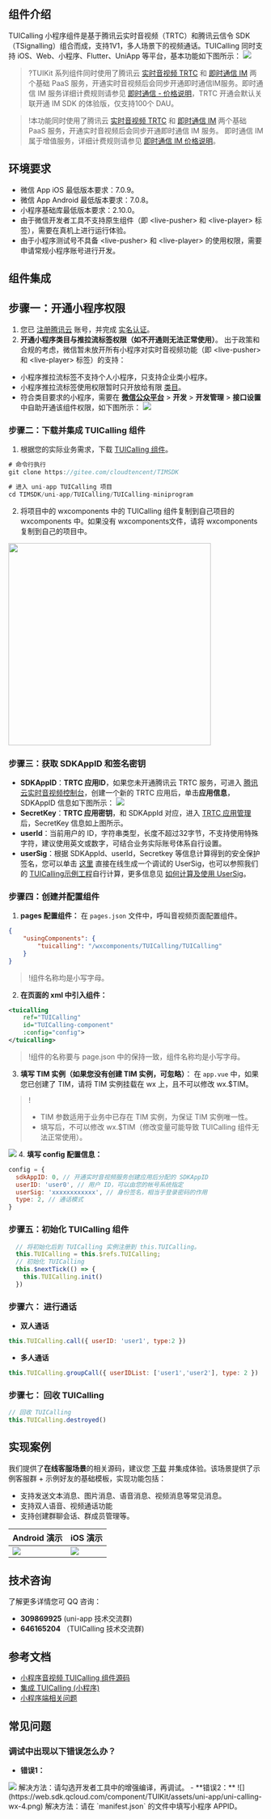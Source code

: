 ## 组件介绍

TUICalling 小程序组件是基于腾讯云实时音视频（TRTC）和腾讯云信令 SDK（TSignalling）组合而成，支持1V1，多人场景下的视频通话。TUICalling 同时支持 iOS、Web、小程序、Flutter、UniApp 等平台，基本功能如下图所示：
![](https://qcloudimg.tencent-cloud.cn/raw/425c82df7e228557567fc491b7bb1084.png)

>?TUIKit 系列组件同时使用了腾讯云 [实时音视频 TRTC](https://cloud.tencent.com/document/product/647/16788) 和 [即时通信 IM](https://cloud.tencent.com/document/product/269/42440) 两个基础 PaaS 服务，开通实时音视频后会同步开通即时通信IM服务。即时通信 IM 服务详细计费规则请参见 [即时通信 - 价格说明](https://cloud.tencent.com/document/product/269/11673)，TRTC 开通会默认关联开通 IM SDK 的体验版，仅支持100个 DAU。

>!本功能同时使用了腾讯云 [实时音视频 TRTC](https://cloud.tencent.com/document/product/647/16788) 和 [即时通信 IM](https://cloud.tencent.com/document/product/269) 两个基础 PaaS 服务，开通实时音视频后会同步开通即时通信 IM 服务。 即时通信 IM 属于增值服务，详细计费规则请参见 [即时通信 IM 价格说明](https://cloud.tencent.com/document/product/269/11673)。

## 环境要求
- 微信 App iOS 最低版本要求：7.0.9。
- 微信 App Android 最低版本要求：7.0.8。
- 小程序基础库最低版本要求：2.10.0。
- 由于微信开发者工具不支持原生组件（即 &lt;live-pusher&gt; 和 &lt;live-player&gt; 标签），需要在真机上进行运行体验。
- 由于小程序测试号不具备 &lt;live-pusher&gt; 和 &lt;live-player&gt; 的使用权限，需要申请常规小程序账号进行开发。

## 组件集成
## 步骤一：开通小程序权限
1. 您已 [注册腾讯云](https://cloud.tencent.com/document/product/378/17985) 账号，并完成 [实名认证](https://cloud.tencent.com/document/product/378/3629)。
2. **开通小程序类目与推拉流标签权限（如不开通则无法正常使用）**。
出于政策和合规的考虑，微信暂未放开所有小程序对实时音视频功能（即 &lt;live-pusher&gt; 和 &lt;live-player&gt; 标签）的支持：
 - 小程序推拉流标签不支持个人小程序，只支持企业类小程序。
 - 小程序推拉流标签使用权限暂时只开放给有限 [类目](https://developers.weixin.qq.com/miniprogram/dev/component/live-pusher.html)。
 - 符合类目要求的小程序，需要在 **[微信公众平台](https://mp.weixin.qq.com)** > **开发** > **开发管理** > **接口设置** 中自助开通该组件权限，如下图所示：
![](https://main.qcloudimg.com/raw/dc6d3c9102bd81443cb27b9810c8e981.png)

### 步骤二：下载并集成 TUICalling 组件

1. 根据您的实际业务需求，下载 [TUICalling 组件](https://github.com/TencentCloud/TIMSDK/tree/master/uni-app/TUICalling/TUICalling-miniprogram)。
```javascript
# 命令行执行
git clone https://gitee.com/cloudtencent/TIMSDK

# 进入 uni-app TUICalling 项目
cd TIMSDK/uni-app/TUICalling/TUICalling-miniprogram
```
2. 将项目中的 wxcomponents 中的 TUICalling 组件复制到自己项目的 wxcomponents 中。如果没有 wxcomponents文件，请将 wxcomponents 复制到自己的项目中。<br>
<img src="https://web.sdk.qcloud.com/component/TUIKit/assets/uni-app/uni-calling-wx-1.png" width = "400"/>

### 步骤三：获取 SDKAppID 和签名密钥

- **SDKAppID**：**TRTC 应用ID**，如果您未开通腾讯云 TRTC 服务，可进入 [腾讯云实时音视频控制台](https://console.cloud.tencent.com/trtc/app)，创建一个新的 TRTC 应用后，单击**应用信息**，SDKAppID 信息如下图所示：
![](https://qcloudimg.tencent-cloud.cn/raw/3d6ebfa2a1e4ae5d3af3ecd564fb1463.png)
- **SecretKey**：**TRTC 应用密钥**，和 SDKAppId 对应，进入 [TRTC 应用管理](https://console.cloud.tencent.com/trtc/app) 后，SecretKey 信息如上图所示。
- **userId**：当前用户的 ID，字符串类型，长度不超过32字节，不支持使用特殊字符，建议使用英文或数字，可结合业务实际账号体系自行设置。
- **userSig**：根据 SDKAppId、userId，Secretkey 等信息计算得到的安全保护签名，您可以单击 [这里](https://console.cloud.tencent.com/trtc/usersigtool) 直接在线生成一个调试的 UserSig，也可以参照我们的 [TUICalling示例工程](https://github.com/TencentCloud/TIMSDK/blob/master/uni-app/TUICalling/TUICalling-miniprogram/debug/GenerateTestUserSig.js)自行计算，更多信息见 [如何计算及使用 UserSig](https://cloud.tencent.com/document/product/647/17275)。

### 步骤四：创建并配置组件

1.  **pages 配置组件：**
在 `pages.json` 文件中，呼叫音视频页面配置组件。
```json
{
	"usingComponents": {
		"tuicalling": "/wxcomponents/TUICalling/TUICalling"
	}
}
```
>!组件名称均是小写字母。
2. **在页面的 xml 中引入组件：**
```xml
<tuicalling
	ref="TUICalling" 
	id="TUICalling-component" 
	:config="config">
</tuicalling>
```
>!组件的名称要与 page.json 中的保持一致，组件名称均是小写字母。
3. **填写 TIM 实例（如果您没有创建 TIM 实例，可忽略）**：
在 `app.vue` 中，如果您已创建了 TIM，请将 TIM 实例挂载在 wx 上，且不可以修改 wx.$TIM。
>!
>- TIM 参数适用于业务中已存在 TIM 实例，为保证 TIM 实例唯一性。
>- 填写后，不可以修改 wx.$TIM（修改变量可能导致 TUICalling 组件无法正常使用）。
>
![](https://web.sdk.qcloud.com/component/TUIKit/assets/uni-app/uni-calling-wx-2.png)
4. **填写 config 配置信息：**
```javascript
config = {
  sdkAppID: 0, // 开通实时音视频服务创建应用后分配的 SDKAppID
  userID: 'user0', // 用户 ID，可以由您的帐号系统指定
  userSig: 'xxxxxxxxxxxx', // 身份签名，相当于登录密码的作用
  type: 2, // 通话模式
}
```

### 步骤五：初始化 TUICalling 组件
```javascript
  // 将初始化后到 TUICalling 实例注册到 this.TUICalling。
  this.TUICalling = this.$refs.TUICalling;
  // 初始化 TUICalling
  this.$nextTick(() => {
  	this.TUICalling.init()
  })
```

[](id:in.step3)
### 步骤六： 进行通话
- **双人通话**
```javascript
this.TUICalling.call({ userID: 'user1', type:2 })
```
- **多人通话**
```javascript
this.TUICalling.groupCall({ userIDList: ['user1','user2'], type: 2 })
```

[](id:in.step4)
### 步骤七： 回收 TUICalling

```javascript
// 回收 TUICalling
this.TUICalling.destroyed()
```

## 实现案例
我们提供了**在线客服场景**的相关源码，建议您 [下载](https://github.com/tencentyun/TIMSDK/tree/master/uni-app/TUIKit) 并集成体验。该场景提供了示例客服群 + 示例好友的基础模板，实现功能包括：
- 支持发送文本消息、图片消息、语音消息、视频消息等常见消息。
- 支持双人语音、视频通话功能
- 支持创建群聊会话、群成员管理等。

<table>
<thead>
<tr>
<th style="text-align:center">Android 演示</th>
<th style="text-align:center">iOS 演示</th>
</tr>
</thead>
<tbody><tr>
<td><img src="https://web.sdk.qcloud.com/component/TUIKit/assets/uni-app/android-uniapp.gif"></td>
<td><img src="https://web.sdk.qcloud.com/component/TUIKit/assets/uni-app/ios-uniapp.gif"></td>
</tr>
</tbody></table>

## 技术咨询

了解更多详情您可 QQ 咨询：
- **309869925** (uni-app 技术交流群)
- **646165204** （TUICalling 技术交流群)

## 参考文档
- [小程序音视频 TUICalling 组件源码](https://github.com/TencentCloud/TIMSDK/tree/master/uni-app/TUICalling/TUICalling-miniprogram)
- [集成 TUICalling (小程序)](https://cloud.tencent.com/document/product/647/49379)
- [小程序端相关问题](https://cloud.tencent.com/document/product/647/45532)

## 常见问题
### 调试中出现以下错误怎么办？
- **错误1：**
<img src="https://web.sdk.qcloud.com/component/TUIKit/assets/uni-app/uni-calling-wx-3.png"/>
解决方法：请勾选开发者工具中的增强编译，再调试。
- **错误2：**
![](https://web.sdk.qcloud.com/component/TUIKit/assets/uni-app/uni-calling-wx-4.png)
解决方法：请在 `manifest.json` 的文件中填写小程序 APPID。
